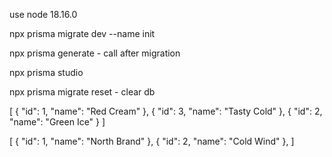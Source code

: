use node 18.16.0

npx prisma migrate dev --name init

npx prisma generate - call after migration

npx prisma studio

npx prisma migrate reset   -   clear db


[
  {
    "id": 1,
    "name": "Red Cream"
  },
  {
    "id": 3,
    "name": "Tasty Cold"
  },
  {
    "id": 2,
    "name": "Green Ice"
  }
]


[
  {
    "id": 1,
    "name": "North Brand"
  },
  {
    "id": 2,
    "name": "Cold Wind"
  },
]
